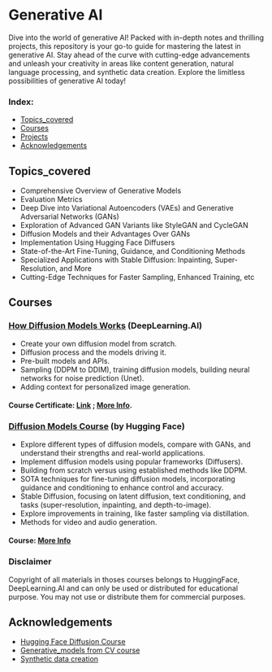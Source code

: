 # Generative AI

Dive into the world of generative AI! Packed with in-depth notes and thrilling projects, this repository is your go-to guide for mastering the latest in generative AI. Stay ahead of the curve with cutting-edge advancements and unleash your creativity in areas like content generation, natural language processing, and synthetic data creation. Explore the limitless possibilities of generative AI today!

### Index:
  - [Topics_covered](#Topics_covered)
  - [Courses](#Courses)
  - [Projects](#Projects)
  - [Acknowledgements](#Acknowledgements)

## Topics_covered
- Comprehensive Overview of Generative Models
- Evaluation Metrics
- Deep Dive into Variational Autoencoders (VAEs) and Generative Adversarial Networks (GANs)
- Exploration of Advanced GAN Variants like StyleGAN and CycleGAN
- Diffusion Models and their Advantages Over GANs
- Implementation Using Hugging Face Diffusers
- State-of-the-Art Fine-Tuning, Guidance, and Conditioning Methods
- Specialized Applications with Stable Diffusion: Inpainting, Super-Resolution, and More
- Cutting-Edge Techniques for Faster Sampling, Enhanced Training, etc

## Courses
### [How Diffusion Models Works](https://github.com/AMfeta99/Generative_AI/tree/main/DDPM_DDIM) (DeepLearning.AI)
- Create your own diffusion model from scratch.
- Diffusion process and the models driving it.
- Pre-built models and APIs.
- Sampling (DDPM to DDIM), training diffusion models, building neural networks for noise prediction (Unet).
- Adding context for personalized image generation.
#### Course Certificate: [Link](https://learn.deeplearning.ai/accomplishments/66cefb99-0382-4ebf-9379-84032f7d1249?usp=sharing) ; [More Info](https://www.deeplearning.ai/short-courses/how-diffusion-models-work/).

 ### [Diffusion Models Course](https://huggingface.co/learn/diffusion-course/unit0/1) (by Hugging Face)
 - Explore different types of diffusion models, compare with GANs, and understand their strengths and real-world applications.
 - Implement diffusion models using popular frameworks (Diffusers).
 - Building from scratch versus using established methods like DDPM.
 - SOTA techniques for fine-tuning diffusion models, incorporating guidance and conditioning to enhance control and accuracy.
 - Stable Diffusion, focusing on latent diffusion, text conditioning, and tasks (super-resolution, inpainting, and depth-to-image).
 - Explore improvements in training, like faster sampling via distillation.
 - Methods for video and audio generation.
 
 #### Course: [More Info](https://huggingface.co/learn/diffusion-course/unit0/1)

### Disclaimer
Copyright of all materials in thoses courses belongs to HuggingFace, DeepLearning.AI and can only be used or distributed for educational purpose. You may not use or distribute them for commercial purposes.

## Acknowledgements
- [Hugging Face Diffusion Course](https://huggingface.co/learn/diffusion-course/unit0/1)
- [Generative_models from CV course](https://huggingface.co/learn/computer-vision-course/unit5/generative-models/introduction/introduction)
- [Synthetic data creation](https://huggingface.co/learn/computer-vision-course/unit10/introduction)
